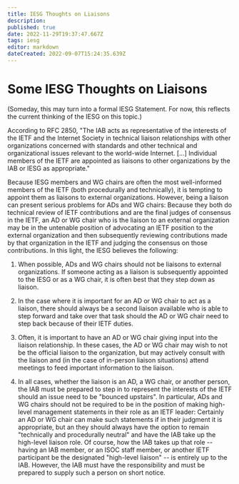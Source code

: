 ```yaml
---
title: IESG Thoughts on Liaisons
description: 
published: true
date: 2022-11-29T19:37:47.667Z
tags: iesg
editor: markdown
dateCreated: 2022-09-07T15:24:35.639Z
---
```


# Some IESG Thoughts on Liaisons 

(Someday, this may turn into a formal IESG Statement. For now, this reflects the current thinking of the IESG on this topic.)

According to RFC 2850, "The IAB acts as representative of the interests of the IETF and the Internet Society in technical liaison relationships with other organizations concerned with standards and other technical and organizational issues relevant to the world-wide Internet. [...] Individual members of the IETF are appointed as liaisons to other organizations by the IAB or IESG as appropriate."

Because IESG members and WG chairs are often the most well-informed members of the IETF (both procedurally and technically), it is tempting to appoint them as liaisons to external organizations. However, being a liaison can present serious problems for ADs and WG chairs: Because they both do technical review of IETF contributions and are the final judges of consensus in the IETF, an AD or WG chair who is the liaison to an external organization may be in the untenable position of advocating an IETF position to the external organization and then subsequently reviewing contributions made by that organization in the IETF and judging the consensus on those contributions. In this light, the IESG believes the following:

1. When possible, ADs and WG chairs should not be liaisons to external organizations. If someone acting as a liaison is subsequently appointed to the IESG or as a WG chair, it is often best that they step down as liaison.

2. In the case where it is important for an AD or WG chair to act as a liaison, there should always be a second liaison available who is able to step forward and take over that task should the AD or WG chair need to step back because of their IETF duties.

3. Often, it is important to have an AD or WG chair giving input into the liaison relationship. In these cases, the AD or WG chair may wish to not be the official liaison to the organization, but may actively consult with the liaison and (in the case of in-person liaison situations) attend meetings to feed important information to the liaison.

4. In all cases, whether the liaison is an AD, a WG chair, or another person, the IAB must be prepared to step in to represent the interests of the IETF should an issue need to be "bounced upstairs". In particular, ADs and WG chairs should not be required to be in the position of making high-level management statements in their role as an IETF leader: Certainly an AD or WG chair can make such statements if in their judgment it is appropriate, but an they should always have the option to remain "technically and procedurally neutral" and have the IAB take up the high-level liaison role. Of course, how the IAB takes up that role -- having an IAB member, or an ISOC staff member, or another IETF participant be the designated "high-level liaison" -- is entirely up to the IAB. However, the IAB must have the responsibility and must be prepared to supply such a person on short notice.
